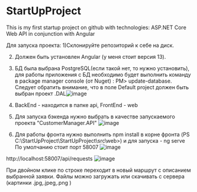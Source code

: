 # StartUpProject
This is my first startup project on github with technologies: ASP.NET Core Web API in conjunction with Angular


Для запуска проекта:
1)Склонируйте репозиторий к себе на диск.

2) Должен быть установлен Angular (у меня стоит версия 13).
3) БД была выбрана PostgreSQL(если такой нет, то нужно установить), для работы приложения с БД необходимо будет выполнить команду в package manager console (от Nuget) : PM> update-database. Следует обратить внимание, что в поле Default project  должен быть выбран проект .DAL![image](https://user-images.githubusercontent.com/82929837/143284031-26fadf4b-65bd-4025-90dd-df5bee39035a.png)

4) BackEnd - находится в папке api, FrontEnd - web
5) Для запуска бэкенда нужно выбрать в качестве запускаемого проекта "CustomerManager.API" ![image](https://user-images.githubusercontent.com/82929837/143283656-d36bcd43-0bfd-424d-a67f-ea829baafc35.png)
6) Для работы фронта нужно выполнить npm install в корне фронта (PS C:\StartUpProject\StartUpProject\src\web>) и для запуска - ng serve
По умолчанию стоит порт 58007
![image](https://user-images.githubusercontent.com/82929837/143284459-14038052-d365-4bab-9aae-f93607af9a9b.png)

http://localhost:58007/api/requests
![image](https://user-images.githubusercontent.com/82929837/143284764-cd81fd30-cd65-469e-b883-92943d5eaeb5.png)

При двойном клике по строке переходит в новый маршрут с описанием выбранной заявки. Файлы можно загружать или скачивать с сервера (картинки .jpg,.jpeg,.png )
